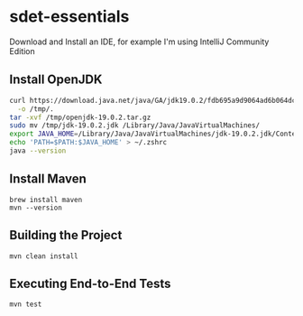 # sdet-essentials

Download and Install an IDE, for example I'm using IntelliJ Community Edition

## Install OpenJDK
```bash
curl https://download.java.net/java/GA/jdk19.0.2/fdb695a9d9064ad6b064dc6df578380c/7/GPL/openjdk-19.0.2_macos-aarch64_bin.tar.gz \
  -o /tmp/.
tar -xvf /tmp/openjdk-19.0.2.tar.gz
sudo mv /tmp/jdk-19.0.2.jdk /Library/Java/JavaVirtualMachines/
export JAVA_HOME=/Library/Java/JavaVirtualMachines/jdk-19.0.2.jdk/Contents/Home
echo 'PATH=$PATH:$JAVA_HOME' > ~/.zshrc  
java --version
```


## Install Maven

```
brew install maven
mvn --version
```

## Building the Project
```agsl
mvn clean install
```

## Executing End-to-End Tests
```bash
mvn test
```
